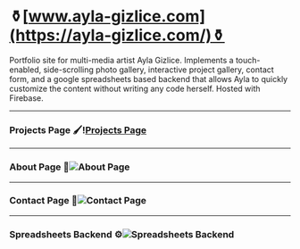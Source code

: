 # ⚱️[www.ayla-gizlice.com](https://ayla-gizlice.com/)⚱️
 Portfolio site for multi-media artist Ayla Gizlice. Implements a touch-enabled, side-scrolling photo gallery, interactive project gallery, contact form, and a google spreadsheets based backend that allows Ayla to quickly customize the content without writing any code herself. Hosted with Firebase.

 ---
### Projects Page 🖌!️[Projects Page](https://lh3.googleusercontent.com/_X1LfpUX_-rn9V6dZVNjO0mO6TgoCSsOKSkPPjT7ZtVQeXEE-HMeBWy77s3jMEj9M45I7hrGsDBfgK-FcqSRbL6XU4bhm9RrWDlXs6CPenPyb25fbpTU8GUU06xsE8stzSTOMTb_PYu1IfVqjdU9x_g45frb1vWzXdS9gYAP0poFPxYOcMLWkZrbQtSfs157IfXASZ8HXuI-uWppS26YoJryKwyp560VgAWe-6z85DLaiSlYtWVF4pXuYEW2xrzSX4FfKsUisCit0s3EIEYijhpGuhqMrDxpqT6j1UwNli_AC6q5COLTaQfbNfUOLeVfmvTk6pzLzSWuU7wxqSKIFwHYPpjght0bZvdZqfbsNjkYA9mW3L1kUzFI5jSV0dNBL3P6J_RIhYDVDl8uBll79rAsaDVtzJr0oBqBtajkJ7PwyeotMtWaYt8KVGRlW2imvH-qPerpplCLv5VSPrDhLJ49Y9WPChvzt-PVrzImsZXgUz4j4W188n7wURhM6MI7NOrckydE9dH5g22tvmjtTSBZqZBKvTtJQs9kcGgfRry_2mcCnewrPvzccDKlNC1I-_kITEMWjmTMZCT6kHEQTTfdKk3Vhq49vgMFZ1AjfW_ubzoyYoVDB-u14rYFwNWI7HKdNE7pB7dsYJjyTa7WgN6EEzKnsNXgYOPeeRkqD0fkElGysh3jl3tBWTU=w1080-h676-no?authuser=1)


 ---
### About Page 👤![About Page](https://lh3.googleusercontent.com/pw/ACtC-3e6Ivl2n2ePuWLYCxSAckNkZz_yxuZ8lctPup3kCDakkANyluZq8dPGHdmKuD2AEEmk4Ldpf2Y3orddVu-1nZwbOdlUg6D9j8x8GAMwOw3fbR015WoUGI85BhDNpze9jk6P56HCaBS6nJqcQ7eN1sE=w1565-h978-no?authuser=1)

 ---
### Contact Page 📩![Contact Page](https://lh3.googleusercontent.com/pw/ACtC-3cgDNSd48Z_fcmLY53BfGPFvEE0tHwsFOy-bhY_CdHu14UClmC3A6piOgxl0sfsYX_E5dsv9G3Llp2tD1RUR2FqXXINIfyEtPq86WiDm01rFhbDqsU1bsOTrojqReKsVV52clysFzIe0-mt2_yqySQ=w1565-h978-no?authuser=1)

 ---
### Spreadsheets Backend ⚙️![Spreadsheets Backend](https://lh3.googleusercontent.com/CDXDEdpv8E1I1f4Zgv35LBuCHNZBvRe959af-Z1EYk2ua6yYrLGi2UwOPMmNY-LNcQ3EqoruHQWFAgdWwp_CHwmSyeKi7_co4c7qDbbUeV2R2ayw2WsoJW4WSj6kymRAXPIYvR45h15ba59pmp500c4GbwaTcOBf-6joW6JGKa_FMEVa_0F_berRo2yfoB0Hv7pppKfCFlfz-3bbBNpHjAbWq3q5cwUMM7ayzb0FYDXYHkGR24N1JryXJ85HpHoA8actFAyZH_ZOY645RIxmnaJI3KfyejvpoQ0LDXXV6Ib9toc0-VyZK6yNjpyTNrQZ1zXeJsTKNYr4CqRK3pdDyNOOq_bmVWIoA9Mu1uVYdHGolSMdBE7LqSCliMbQcL_rlIFn0PfRspbw_4aqoqsT8f3i_sdNpgXRExEZ1hpYx_p4y9Rvs-j2QgjqDQ4FyJ5ZfCetfN-jxXlngA1lAMA0udBdERJIPySMoit6t96BxfDSekRmE8qjn1A-vb1ugAMkh23VigTVkDexF3eIl30wNRYIP-XB1l6woxaRYcXTqZ5Q4vBvxzgpD5ApvgWuiezq9ugmvGAzJ8eszoedpqFXhzVRhWclJWaeCNXEwNxnzkZrNPqI1B43N7hW4ameHxOgC8icu-jsA-xC8qN6cHqsu_Gkn9boWrOIxkoFSCVctEoOzjHrc_imzTmAFk0=w881-h499-no?authuser=1)
